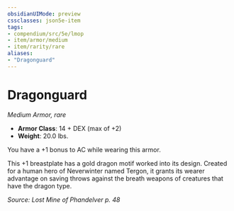 ```yaml
---
obsidianUIMode: preview
cssclasses: json5e-item
tags:
- compendium/src/5e/lmop
- item/armor/medium
- item/rarity/rare
aliases: 
- "Dragonguard"
---
```

# Dragonguard
*Medium Armor, rare*  

- **Armor Class**: 14 + DEX (max of +2)
- **Weight**: 20.0 lbs.

You have a +1 bonus to AC while wearing this armor.

This +1 breastplate has a gold dragon motif worked into its design. Created for a human hero of Neverwinter named Tergon, it grants its wearer advantage on saving throws against the breath weapons of creatures that have the dragon type.

*Source: Lost Mine of Phandelver p. 48*
